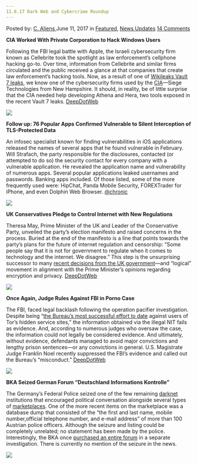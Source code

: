```yaml
---
11.6.17 Dark Web and Cybercrime Roundup
---
```

<article class="post-listing post-20591 post type-post status-publish format-standard has-post-thumbnail hentry  tag-5572 tag-cybercrime tag-dark tag-roundup tag-web">
    <div class="post-inner">
        <span>Posted by: <a href="https://www.deepdotweb.com/author/caliens/" title="">C. Aliens </a></span>
    <span>June 11, 2017</span>
    <span>in <a href="https://www.deepdotweb.com/category/deepdot-news/" rel="category tag">Featured</a>, <a href="https://www.deepdotweb.com/category/news-updates/" rel="category tag">News Updates</a></span>
    <span><a href="https://www.deepdotweb.com/2017/06/11/11-6-17-dark-web-cybercrime-roundup/#comments">14 Comments</a></span>
    </p>
    <div class="clear"></div>
    <div class="entry">
    <p><strong>CIA Worked With Private Corporation to Hack Windows Users</strong></p>
    <p>Following the FBI legal battle with Apple, the Israeli cybersecurity firm known as Cellebrite took the spotlight as law enforcement’s cellphone hacking go-to. Over time, information from Cellebrite and similar firms circulated and the public received a glance at that companies that create law enforcement&#8217;s hacking tools. Now, as a result of one of <a href="https://www.deepdotweb.com/2017/03/23/cia-forced-hack-phones-snoop-signal-whatsapp-users/">Wikileaks Vault 7 leaks</a>, we know one of the cybersecurity firms used by the <a href="https://www.deepdotweb.com/tag/cia/">CIA</a>—Siege Technologies from New Hampshire. It should, in reality, be of little surprise that the CIA needed help developing Athena and Hera, two tools exposed in the recent Vault 7 leaks. <a href="https://www.deepdotweb.com/2017/06/09/cia-worked-private-corporation-hack-windows-users/">DeepDotWeb</a></p>
    <p><img class="wp-image-20592 aligncenter" src="https://www.deepdotweb.com/wp-content/uploads/2017/06/word-image-63.jpeg" srcset="https://www.deepdotweb.com/wp-content/uploads/2017/06/word-image-63.jpeg 800w, https://www.deepdotweb.com/wp-content/uploads/2017/06/word-image-63-300x157.jpeg 300w" sizes="(max-width: 800px) 100vw, 800px" /></p>
    <p><strong>Follow up: 76 Popular Apps Confirmed Vulnerable to Silent Interception of TLS-Protected Data</strong></p>
    <p>An infosec specialist known for finding vulnerabilities in iOS applications released the names of several apps that he found vulnerable in February. Will Strafach, the party responsible for the disclosures, contacted (or attempted to do so) the security contact for every company with a vulnerable application. He revealed the application name and vulnerability of numerous apps. Several popular applications leaked usernames and passwords. Banking apps included. Of those listed, some of the more frequently used were: HipChat, Panda Mobile Security, FOREXTrader for iPhone, and even Dolphin Web Browser. <a href="https://medium.com/@chronic_9612/follow-up-76-popular-apps-confirmed-vulnerable-to-silent-interception-of-tls-protected-data-64185035029f">@chronic</a></p>
    <p><img class="wp-image-20593 aligncenter" src="https://www.deepdotweb.com/wp-content/uploads/2017/06/word-image-64.jpeg" srcset="https://www.deepdotweb.com/wp-content/uploads/2017/06/word-image-64.jpeg 800w, https://www.deepdotweb.com/wp-content/uploads/2017/06/word-image-64-300x225.jpeg 300w" sizes="(max-width: 800px) 100vw, 800px" /></p>
    <p><strong>UK Conservatives Pledge to Control Internet with New Regulations</strong></p>
    <p>Theresa May, Prime Minister of the UK and Leader of the Conservative Party, unveiled the party&#8217;s election manifesto and raised concerns in the process. Buried at the end of the manifesto is a line that points towards the party&#8217;s plans for the future of internet regulation and censorship: “Some people say that it is not for government to regulate when it comes to technology and the internet. We disagree.” This step is the unsurprising successor to many <a href="https://www.deepdotweb.com/2017/05/21/leaked-uk-privacy-law-requires-isp-spying-hacking/">recent decisions from the UK government</a>—and “logical” movement in alignment with the Prime Minister’s opinions regarding encryption and privacy. <a href="https://www.deepdotweb.com/2017/06/06/uk-conservatives-pledge-control-internet-new-regulations/">DeepDotWeb</a></p>
    <p><img class="wp-image-20594" src="https://www.deepdotweb.com/wp-content/uploads/2017/06/word-image-65.jpeg" srcset="https://www.deepdotweb.com/wp-content/uploads/2017/06/word-image-65.jpeg 800w, https://www.deepdotweb.com/wp-content/uploads/2017/06/word-image-65-300x179.jpeg 300w" sizes="(max-width: 800px) 100vw, 800px" /></p>
    <p><strong>Once Again, Judge Rules Against FBI in Porno Case</strong></p>
    <p>The FBI, faced legal backlash following the operation pacifier investigation. Despite being “<a href="https://www.fbi.gov/news/stories/playpen-creator-sentenced-to-30-years">the Bureau’s most successful effort to date</a> against users of Tor’s hidden service sites,” the information obtained via the illegal NIT fails as evidence. And, according to numerous judges who oversaw the case, the information could not legally be considered evidence. And ultimately, without evidence, defendants managed to avoid major convictions and lengthy prison sentences—or any convictions in general. U.S. Magistrate Judge Franklin Noel recently suppressed the FBI’s evidence and called out the Bureau&#8217;s “misconduct.” <a href="https://www.deepdotweb.com/2017/06/07/judge-rules-fbi-porno-case/">DeepDotWeb</a></p>
    <p><img class="wp-image-20595" src="https://www.deepdotweb.com/wp-content/uploads/2017/06/word-image-66.jpeg" srcset="https://www.deepdotweb.com/wp-content/uploads/2017/06/word-image-66.jpeg 800w, https://www.deepdotweb.com/wp-content/uploads/2017/06/word-image-66-300x149.jpeg 300w" sizes="(max-width: 800px) 100vw, 800px" /></p>
    <p><strong>BKA Seized German Forum “Deutschland Informations Kontrolle”</strong></p>
    <p>The Germany&#8217;s Federal Police seized one of the few remaining <a href="https://www.deepdotweb.com/tag/darknet/">darknet</a> institutions that encouraged political conversation alongside several types of <a href="https://www.deepdotweb.com/2013/10/28/updated-llist-of-hidden-marketplaces-tor-i2p/">marketplaces</a>. One of the more recent items on the marketplace was a database dump that consisted of the “the first and last name, mobile number,official telephone number, and e-mail address” of more than 100 Austrian police officers. Although the seizure and listing could be completely unrelated; no statement has been made by the police. Interestingly, the BKA once <a href="https://www.deepdotweb.com/2017/05/15/bka-analyzed-entire-forum-darknet-investigation/">purchased an entire forum</a> in a separate investigation. There is currently no mention of the seizure in the news.</p>
    <p><img class="wp-image-20596" src="https://www.deepdotweb.com/wp-content/uploads/2017/06/word-image-67.jpeg" srcset="https://www.deepdotweb.com/wp-content/uploads/2017/06/word-image-67.jpeg 800w, https://www.deepdotweb.com/wp-content/uploads/2017/06/word-image-67-300x183.jpeg 300w" sizes="(max-width: 800px) 100vw, 800px" /></p>
    </div>
    <span style="display:none"><a href="https://www.deepdotweb.com/tag/11617/" rel="tag">11617</a> <a href="https://www.deepdotweb.com/tag/cybercrime/" rel="tag">cybercrime</a> <a href="https://www.deepdotweb.com/tag/dark/" rel="tag">dark</a> <a href="https://www.deepdotweb.com/tag/roundup/" rel="tag">roundup</a> <a href="https://www.deepdotweb.com/tag/web/" rel="tag">web</a></span> <span style="display:none" class="updated">2017-06-11</span>
    <div style="display:none" class="vcard author" itemprop="author" itemscope itemtype="http://schema.org/Person"><strong class="fn" itemprop="name"><a href="https://www.deepdotweb.com/author/caliens/" title="Posts by C. Aliens" rel="author">C. Aliens</a></strong></div>
    </div>
</article>

